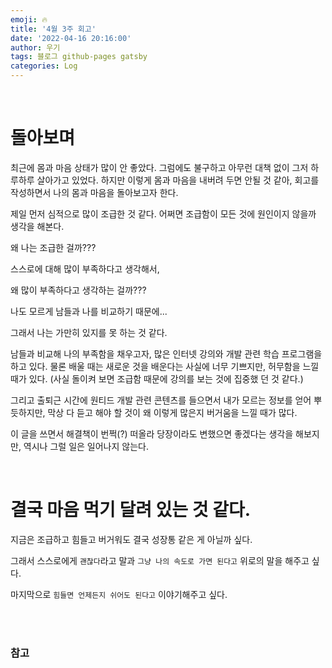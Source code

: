 ```yaml
---
emoji: 🔥
title: '4월 3주 회고'
date: '2022-04-16 20:16:00'
author: 우기
tags: 블로그 github-pages gatsby
categories: Log
---
```


<br>

# 돌아보며

최근에 몸과 마음 상태가 많이 안 좋았다. 그럼에도 불구하고 아무런 대책 없이 그저 하루하루 살아가고 있었다.
하지만 이렇게 몸과 마음을 내버려 두면 안될 것 같아, 회고를 작성하면서 나의 몸과 마음을 돌아보고자 한다.

제일 먼저 심적으로 많이 조급한 것 같다. 어쩌면 조급함이 모든 것에 원인이지 않을까 생각을 해본다.

왜 나는 조급한 걸까??? 

스스로에 대해 많이 부족하다고 생각해서,

왜 많이 부족하다고 생각하는 걸까???

나도 모르게 남들과 나를 비교하기 때문에...

그래서 나는 가만히 있지를 못 하는 것 같다. 

남들과 비교해 나의 부족함을 채우고자, 많은 인터넷 강의와 개발 관련 학습 프로그램을 하고 있다.
물론 배울 때는 새로운 것을 배운다는 사실에 너무 기쁘지만, 허무함을 느낄 때가 있다. (사실 돌이켜 보면 조급함 때문에 강의를 보는 것에 집중했 던 것 같다.)

그리고 출퇴근 시간에 원티드 개발 관련 콘텐츠를 들으면서 내가 모르는 정보를 얻어 뿌듯하지만, 막상 다 듣고 해야 할 것이 왜 이렇게 많은지 버거움을 느낄 때가 많다.

이 글을 쓰면서 해결책이 번쩍(?) 떠올라 당장이라도 변했으면 좋겠다는 생각을 해보지만, 역시나 그럴 일은 일어나지 않는다.

<br>

# 결국 마음 먹기 달려 있는 것 같다.

지금은 조급하고 힘들고 버거워도 결국 성장통 같은 게 아닐까 싶다.

그래서 스스로에게 `괜찮다`라고 말과 `그냥 나의 속도로 가면 된다고` 위로의 말을 해주고 싶다.

마지막으로 `힘들면 언제든지 쉬어도 된다고` 이야기해주고 싶다.

<br>
<br>

### 참고


```toc

```
